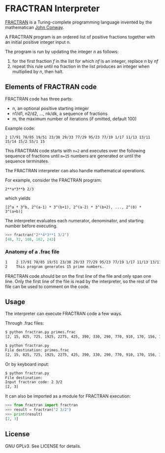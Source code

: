 # FRACTRAN Interpreter

[FRACTRAN][1] is a Turing-complete programming language invented by the mathematican [John Conway][2].

A FRACTRAN program is an ordered list of positive fractions together with an initial positive integer input n.

The program is run by updating the integer _n_ as follows:

1. for the first fraction _f_ in the list for which _nf_ is an integer, replace _n_ by _nf_
2. repeat this rule until no fraction in the list produces an integer when multiplied by _n_, then halt.

[1]: https://en.wikipedia.org/wiki/FRACTRAN
[2]: https://en.wikipedia.org/wiki/John_Horton_Conway

## Elements of FRACTRAN code

FRACTRAN code has three parts:

- n, an optional positive starting integer
- n1/d1, n2/d2, ..., nk/dk, a sequence of fractions
- m, the maximum number of iterations (if omitted, default 100)

Example code:

```frac
2 17/91 78/85 19/51 23/38 29/33 77/29 95/23 77/19 1/17 11/13 13/11 15/14 15/2 55/1 15
```

This FRACTRAN code starts with `n=2` and executes over the following sequence of fractions until `m=15` numbers are generated or until the sequence terminates.

The FRACTRAN interpreter can also handle mathematical operations.

For example, consider the FRACTRAN program:

    2**a*3**b 2/3

which yields

    [2^a * 3^b, 2^(a-1) * 3^(b+1), 2^(a-2) * 3^(b+2), ..., 2^(0) * 3^(a+b)]

The interpreter evaluates each numerator, denominator, and starting number before executing.

```python
>>> fractran("2**4*3**1 3/2")
[48, 72, 108, 162, 243]
```

### Anatomy of a .frac file

```bash
1    2 17/91 78/85 19/51 23/38 29/33 77/29 95/23 77/19 1/17 11/13 13/11 15/14 15/2 55/1 15
2    This program generates 15 prime numbers.
```

FRACTRAN code should be on the first line of the file and only span one line. Only the first line of the file is read by the interpreter, so the rest of the file can be used to comment on the code.

## Usage

The interpreter can execute FRACTRAN code a few ways.

Through .frac files:

```bash
$ python fractran.py primes.frac
[2, 15, 825, 725, 1925, 2275, 425, 390, 330, 290, 770, 910, 170, 156, 132]
```

```bash
$ python fractran.py
File destination: primes.frac
[2, 15, 825, 725, 1925, 2275, 425, 390, 330, 290, 770, 910, 170, 156, 132]
```

Or by keyboard input:

```bash
$ python fractran.py
File destination:
Input fractran code: 2 3/2
[2, 3]
```

It can also be imported as a module for FRACTRAN execution:

```python
>>> from fractran import fractran
>>> result = fractran("2 3/2")
>>> print(result)
[2, 3]
```

## License

GNU GPLv3. See LICENSE for details.